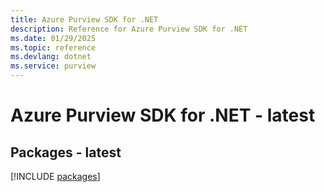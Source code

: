 ```yaml
---
title: Azure Purview SDK for .NET
description: Reference for Azure Purview SDK for .NET
ms.date: 01/29/2025
ms.topic: reference
ms.devlang: dotnet
ms.service: purview
---
```

# Azure Purview SDK for .NET - latest
## Packages - latest
[!INCLUDE [packages](purview-index.md)]